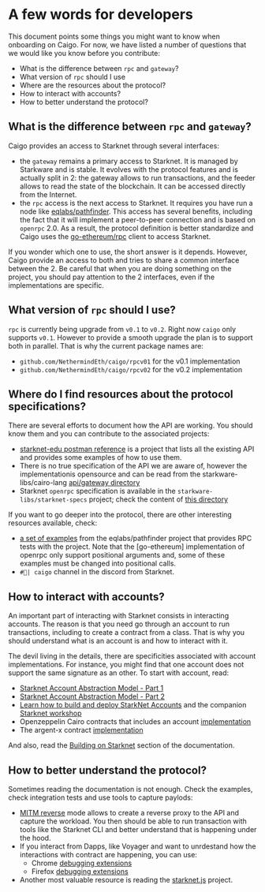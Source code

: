 # A few words for developers

This document points some things you might want to know when onboarding on
Caigo. For now, we have listed a number of questions that we would like you
know before you contribute:

- What is the difference between `rpc` and `gateway`?
- What version of `rpc` should I use
- Where are the resources about the protocol?
- How to interact with accounts?
- How to better understand the protocol?

## What is the difference between `rpc` and `gateway`?

Caigo provides an access to Starknet through several interfaces:
- the `gateway` remains a primary access to Starknet. It is managed by
  Starkware and is stable. It evolves with the protocol features and is
  actually split in 2: the gateway allows to run transactions, and the feeder
  allows to read the state of the blockchain. It can be accessed directly from
  the Internet.
- the `rpc` access is the next access to Starknet. It requires you have run a 
  node like [eqlabs/pathfinder](https://github.com/eqlabs/pathfinder). This
  access has several benefits, including the fact that it will implement a
  peer-to-peer connection and is based on `openrpc` 2.0. As a result, the
  protocol definition is better standardize and Caigo uses the
  [go-ethereum/rpc](https://pkg.go.dev/github.com/ethereum/go-ethereum/rpc)
  client to access Starknet.

If you wonder which one to use, the short answer is it depends. However, Caigo
provide an access to both and tries to share a common interface between the 2.
Be careful that when you are doing something on the project, you should pay
attention to the 2 interfaces, even if the implementations are specific.

## What version of `rpc` should I use?

`rpc` is currently being upgrade from `v0.1` to `v0.2`. Right now `caigo` only
supports `v0.1`. However to provide a smooth upgrade the plan is to support
both in parallel. That is why the current package names are:

- `github.com/NethermindEth/caigo/rpcv01` for the v0.1 implementation
- `github.com/NethermindEth/caigo/rpcv02` for the v0.2 implementation

## Where do I find resources about the protocol specifications?

There are several efforts to document how the API are working. You should
know them and you can contribute to the associated projects:

- [starknet-edu postman reference](https://www.postman.com/starknet-edu/workspace/starknet-edu/collection/20082312-a5291c43-a4e5-4a6d-9c51-125c6acd3b41?ctx=documentation)
  is a project that lists all the existing API and provides some examples
  of how to use them.
- There is no true specification of the API we are aware of, however the
  implementationis opensource and can be read from the
  starkware-libs/cairo-lang
  [api/gateway directory](https://github.com/starkware-libs/cairo-lang/tree/master/src/starkware/starknet/services/api/gateway)
- Starknet `openrpc` specification is available in the
  `starkware-libs/starknet-specs` project; check the content of
  [this directory](https://github.com/starkware-libs/starknet-specs/blob/master/api)

If you want to go deeper into the protocol, there are other interesting
resources available, check:

- [a set of examples](https://github.com/eqlabs/pathfinder/blob/main/crates/pathfinder/rpc_examples.sh)
  from the eqlabs/pathfinder project that provides RPC tests with the project.
  Note that the [go-ethereum] implementation of openrpc only support positional
  arguments and, some of these examples must be changed into positional calls.
- `#🦦| caigo` channel in the discord from Starknet.

## How to interact with accounts?

An important part of interacting with Starknet consists in interacting
accounts. The reason is that you need go through an account to run transactions,
including to create a contract from a class. That is why you should understand
what is an account is and how to interact with it.

The devil living in the details, there are specificities associated with
account implementations. For instance, you might find that one account does not
support the same signature as an other. To start with account, read:

- [Starknet Account Abstraction Model - Part 1](https://community.starknet.io/t/starknet-account-abstraction-model-part-1/781)
- [Starknet Account Abstraction Model - Part 2](https://community.starknet.io/t/starknet-account-abstraction-model-part-2/839)
- [Learn how to build and deploy StarkNet Accounts](https://github.com/starknet-edu/starknet-accounts)
  and the companion [Starknet workshop](https://www.youtube.com/watch?v=51Qb3TLpNro)
- Openzeppelin Cairo contracts that includes an account
  [implementation](https://github.com/OpenZeppelin/cairo-contracts/tree/main/src/openzeppelin/account)
- The argent-x contract
  [implementation](https://github.com/argentlabs/argent-contracts-starknet)

And also, read the [Building on Starknet](https://starknet.io/building-on-starknet/)
section of the documentation.

## How to better understand the protocol?

Sometimes reading the documentation is not enough. Check the examples, check
integration tests and use tools to capture paylods:

- [MITM reverse](https://docs.mitmproxy.org/stable/concepts-modes/#reverse-proxy)
  mode allows to create a reverse proxy to the API and capture the workload. You
  then should be able to run transaction with tools like the Starknet CLI and
  better understand that is happening under the hood.
- If you interact from Dapps, like Voyager and want to unrdestand how the
  interactions with contract are happening, you can use:
  - Chrome [debugging extensions](https://developer.chrome.com/docs/extensions/mv3/tut_debugging/)
  - Firefox [debugging extensions](https://extensionworkshop.com/documentation/develop/debugging/)
- Another most valuable resource is reading the [starknet.js](https://github.com/0xs34n/starknet.js)
  project.
